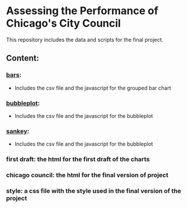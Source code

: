 # Assessing the Performance of Chicago's City Council

This repository includes the data and scripts for the final project.

## Content:

### [bars](https://github.com/jvaron909/CAPP30239_FA22/tree/main/Charts%20firts%20draft/bars):

- Includes the csv file and the javascript for the grouped bar chart

### [bubbleplot](https://github.com/jvaron909/CAPP30239_FA22/tree/main/Charts%20firts%20draft/bubleplot):

- Includes the csv file and the javascript for the bubbleplot

### [sankey](https://github.com/jvaron909/CAPP30239_FA22/tree/main/Charts%20firts%20draft/sankey):

- Includes the csv file and the javascript for the bubbleplot

### first draft: the html for the first draft of the charts

### chicago council: the html for the final version of project

### style: a css file with the style used in the final version of the project


